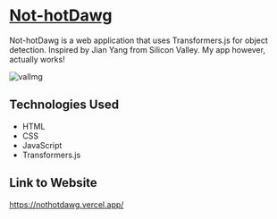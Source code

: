 
# [Not-hotDawg](https://nothotdawg.vercel.app/)

Not-hotDawg is a web application that uses Transformers.js for object detection. Inspired by Jian Yang from Silicon Valley. My app however, actually works!

![valImg](https://github.com/user-attachments/assets/1effd084-7cc7-4263-87d6-809307fade77)


## Technologies Used
- HTML
- CSS
- JavaScript
- Transformers.js

## Link to Website
https://nothotdawg.vercel.app/

